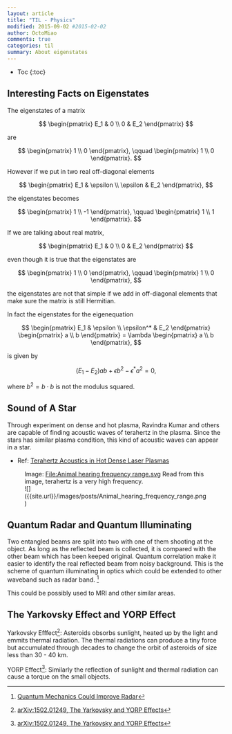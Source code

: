```yaml
---
layout: article
title: "TIL - Physics"
modified: 2015-09-02 #2015-02-02
author: OctoMiao
comments: true
categories: til
summary: About eigenstates
---
```



* Toc
{:toc}

## Interesting Facts on Eigenstates

The eigenstates of a matrix

$$
\begin{pmatrix}
E_1 & 0 \\
0 & E_2
\end{pmatrix}
$$

are

$$
\begin{pmatrix}
1 \\ 0
\end{pmatrix}, \qquad \begin{pmatrix}
1 \\ 0
\end{pmatrix}.
$$

However if we put in two real off-diagonal elements

$$
\begin{pmatrix}
E_1 & \epsilon \\
\epsilon & E_2
\end{pmatrix},
$$

the eigenstates becomes

$$
\begin{pmatrix}
1 \\ -1
\end{pmatrix}, \qquad \begin{pmatrix}
1 \\ 1
\end{pmatrix}.
$$


If we are talking about real matrix,

$$
\begin{pmatrix}
E_1 & 0 \\
0 & E_2
\end{pmatrix}
$$

even though it is true that the eigenstates are

$$
\begin{pmatrix}
1 \\ 0
\end{pmatrix}, \qquad \begin{pmatrix}
1 \\ 0
\end{pmatrix},
$$

the eigenstates are not that simple if we add in off-diagonal elements that make sure the matrix is still Hermitian.

In fact the eigenstates for the eigenequation

$$
\begin{pmatrix}
E_1 & \epsilon \\
\epsilon^* & E_2
\end{pmatrix} \begin{pmatrix}
a \\ b
\end{pmatrix} = \lambda \begin{pmatrix} a \\ b  \end{pmatrix},
$$

is given by

$$
(E_1-E_2) a b + \epsilon b^2 - \epsilon^* a^2 = 0,
$$

where $b^2 = b \cdot b$ is not the modulus squared.








## Sound of A Star

Through experiment on dense and hot plasma, Ravindra Kumar and others are capable of finding acoustic waves of terahertz in the plasma. Since the stars has similar plasma condition, this kind of acoustic waves can appear in a star.

* Ref: [Terahertz Acoustics in Hot Dense Laser Plasmas](http://journals.aps.org/prl/abstract/10.1103/PhysRevLett.114.115001)


<figure markdown="1">
<figcaption>
Image: <a href="https://en.wikipedia.org/wiki/File:Animal_hearing_frequency_range.svg" target="_ blank">File:Animal hearing frequency range.svg</a> Read from this image, terahertz is a very high frequency.
</figcaption>
![]({{site.url}}/images/posts/Animal_hearing_frequency_range.png)
</figure>





## Quantum Radar and Quantum Illuminating

Two entangled beams are split into two with one of them shooting at the object. As long as the reflected beam is collected, it is compared with the other beam which has been keeped original. Quantum correlation make it easier to identify the real reflected beam from noisy background. This is the scheme of quantum illuminating in optics which could be extended to other waveband such as radar band. [^quantumRadar]

This could be possibly used to MRI and other similar areas.


[^quantumRadar]: [Quantum Mechanics Could Improve Radar](http://physics.aps.org/articles/v8/18)


## The Yarkovsky Effect and YORP Effect


Yarkovsky Efffect[^yarkovsky]: Asteroids obsorbs sunlight, heated up by the light and emmits thermal radiation. The thermal radiations can produce a tiny force but accumulated through decades to change the orbit of asteroids of size less than 30 - 40 km.

YORP Effect[^yarkovsky]: Similarly the reflection of sunlight and thermal radiation can cause a torque on the small objects.

[^yarkovsky]: [arXiv:1502.01249, The Yarkovsky and YORP Effects](http://arxiv.org/abs/1502.01249)
